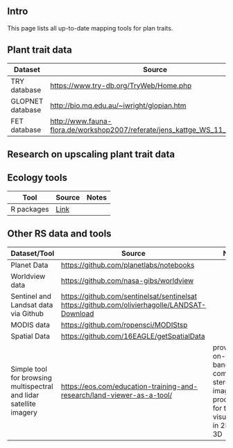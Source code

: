 ## Intro

This page lists all up-to-date mapping tools for plan traits.

## Plant trait data

Dataset | Source | Notes
------------ | ------------- | -------------
TRY database | https://www.try-db.org/TryWeb/Home.php |
GLOPNET database | http://bio.mq.edu.au/~iwright/glopian.htm|
FET database | http://www.fauna-flora.de/workshop2007/referate/jens_kattge_WS_11_12_04.pdf |

## Research on upscaling plant trait data

## Ecology tools

Tool | Source | Notes
------------ | ------------- | -------------
R packages | [Link](https://docs.google.com/spreadsheets/d/1aYBsFcmY08Zi8Y1Hxp_-7mqApn__frS4S4MHDtwj9r0/edit?fbclid=IwAR25FBsCDkSB4JXaAG7-qJvaiSlvLcmnVa6nnlK5LEuj5t9oRz3bc6TjMVI#gid=950823967)|

## Other RS data and tools

Dataset/Tool | Source | Notes
------------ | ------------- | -------------
Planet Data| https://github.com/planetlabs/notebooks | 
Worldview data | https://github.com/nasa-gibs/worldview | 
Sentinel and Landsat data via Github | https://github.com/sentinelsat/sentinelsat https://github.com/olivierhagolle/LANDSAT-Download |
MODIS data | https://github.com/ropensci/MODIStsp | 
Spatial Data | https://github.com/16EAGLE/getSpatialData | 
Simple tool for browsing multispectral and lidar satellite imagery | https://eos.com/education-training-and-research/land-viewer-as-a-tool/ | provides on-the-fly band computing; stereo imagery processed for terrain visualization in 2D and 3D


